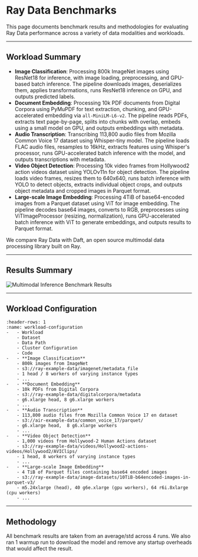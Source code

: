 # Ray Data Benchmarks

This page documents benchmark results and methodologies for evaluating Ray Data performance across a variety of data modalities and workloads.

---

## Workload Summary

- **Image Classification**: Processing 800k ImageNet images using ResNet18 for inference, with image loading, preprocessing, and GPU-based batch inference. The pipeline downloads images, deserializes them, applies transformations, runs ResNet18 inference on GPU, and outputs predicted labels.
- **Document Embedding**: Processing 10k PDF documents from Digital Corpora using PyMuPDF for text extraction, chunking, and GPU-accelerated embedding via `all-MiniLM-L6-v2`. The pipeline reads PDFs, extracts text page-by-page, splits into chunks with overlap, embeds using a small model on GPU, and outputs embeddings with metadata.
- **Audio Transcription**: Transcribing 113,800 audio files from Mozilla Common Voice 17 dataset using Whisper-tiny model. The pipeline loads FLAC audio files, resamples to 16kHz, extracts features using Whisper's processor, runs GPU-accelerated batch inference with the model, and outputs transcriptions with metadata.
- **Video Object Detection**: Processing 10k video frames from Hollywood2 action videos dataset using YOLOv11n for object detection. The pipeline loads video frames, resizes them to 640x640, runs batch inference with YOLO to detect objects, extracts individual object crops, and outputs object metadata and cropped images in Parquet format.
- **Large-scale Image Embedding**: Processing 4TiB of base64-encoded images from a Parquet dataset using ViT for image embedding. The pipeline decodes base64 images, converts to RGB, preprocesses using ViTImageProcessor (resizing, normalization), runs GPU-accelerated batch inference with ViT to generate embeddings, and outputs results to Parquet format.

We compare Ray Data with Daft, an open source multimodal data processing library built on Ray.

---

## Results Summary

![Multimodal Inference Benchmark Results](/data/images/multimodal_inference_results.png)

---

## Workload Configuration


```{list-table}
:header-rows: 1
:name: workload-configuration
-   - Workload
    - Dataset
    - Data Path
    - Cluster Configuration
    - Code
-   - **Image Classification**
    - 800k images from ImageNet
    - s3://ray-example-data/imagenet/metadata_file
    - 1 head / 8 workers of varying instance types
    - ...
-   - **Document Embedding**
    - 10k PDFs from Digital Corpora
    - s3://ray-example-data/digitalcorpora/metadata
    - g6.xlarge head, 8 g6.xlarge workers
    - ...
-   - **Audio Transcription**
    - 113,800 audio files from Mozilla Common Voice 17 en dataset
    - s3://air-example-data/common_voice_17/parquet/
    - g6.xlarge head,  8 g6.xlarge workers
    - ...
-   - **Video Object Detection**
    - 1,000 videos from Hollywood-2 Human Actions dataset
    - s3://ray-example-data/videos/Hollywood2-actions-videos/Hollywood2/AVIClips/
    - 1 head, 8 workers of varying instance types
    - ...
-   - **Large-scale Image Embedding**
    - 4 TiB of Parquet files containing base64 encoded images
    - s3://ray-example-data/image-datasets/10TiB-b64encoded-images-in-parquet-v3/
    - m5.24xlarge (head), 40 g6e.xlarge (gpu workers), 64 r6i.8xlarge (cpu workers)
    - ...
```

---

## Methodology

All benchmark results are taken from an average/std across 4 runs. We also ran 1 warmup run to download the model and remove any startup overheads that would affect the result.